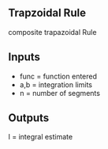 ## Trapzoidal Rule ## 
composite trapazoidal Rule 
## Inputs ## 
- func = function entered
- a,b = integration limits
- n = number of segments
## Outputs ## 
I = integral estimate

